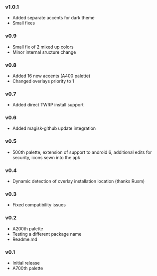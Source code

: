 ### v1.0.1
- Added separate accents for dark theme
- Small fixes

### v0.9
- Small fix of 2 mixed up colors
- Minor internal sructure change

### v0.8 
- Added 16 new accents (A400 palette)
- Changed overlays priority to 1
### v0.7
- Added direct TWRP install support

### v0.6
- Added magisk-github update integration

### v0.5
- 500th palette, extension of support to android 6, additional edits for security, icons sewn into the apk 

### v0.4 
- Dynamic detection of overlay installation location (thanks Rusm)

### v0.3 
- Fixed compatibility issues

### v0.2
- А200th palette
- Testing a different package name
- Readme.md

### v0.1
- Initial release 
- A700th palette
